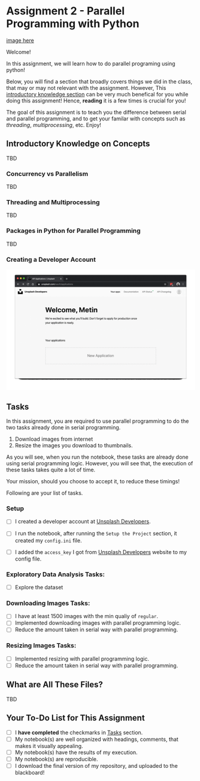 # Assignment 2 - Parallel Programming with Python

[image here](https://carbon.now.sh/?bg=rgba(177%2C196%2C215%2C1)&t=lucario&wt=none&l=auto&ds=true&dsyoff=20px&dsblur=77px&wc=false&wa=false&pv=56px&ph=56px&ln=false&fl=1&fm=Hack&fs=14px&lh=133%25&si=false&es=4x&wm=false&code=)

Welcome!

In this assignment, we will learn how to do parallel programing using python! 

Below, you will find a section that broadly covers things we did in the class, that may or may not relevant with the assignment. However, This [introductory knowledge section](#introductory-knowledge-on-concepts) can be very much benefical for you while doing this assignment! Hence, **reading** it is a few times is crucial for you!

The goal of this assignment is to teach you the difference between serial and parallel programming, and to get your familar with concepts such as *threading*, *multiprocessing*, etc. Enjoy!

## Introductory Knowledge on Concepts

TBD

### Concurrency vs Parallelism

TBD

### Threading and Multiprocessing

TBD

### Packages in Python for Parallel Programming

TBD

### Creating a Developer Account 

![unsplash-steps](unsplash.gif)

## Tasks

In this assignment, you are required to use parallel programming to do the two tasks already done in serial programming.

1. Download images from internet
2. Resize the images you download to thumbnails.

As you will see, when you run the notebook, these tasks are already done using serial programming logic. However, you will see that, the execution of these tasks takes quite a lot of time. 

Your mission, should you choose to accept it, to reduce these timings! 

Following are your list of tasks.

### Setup

- [ ] I created a developer account at [Unsplash Developers](https://unsplash.com/developers).
- [ ] I run the notebook, after running the `Setup the Project` section, it created my `config.ini` file.
- [ ] I added the `access_key` I got from [Unsplash Developers](https://unsplash.com/developers) website to my config file.


### Exploratory Data Analysis Tasks:

- [ ] Explore the dataset 
<!-- TODO: add more tasks -->

### Downloading Images Tasks:

- [ ] I have at least 1500 images with the min qualiy of `regular`.
- [ ] Implemented downloading images with parallel programming logic.
- [ ] Reduce the amount taken in serial way with parallel programming.

### Resizing Images Tasks:

- [ ] Implemented resizing with parallel programming logic.
- [ ] Reduce the amount taken in serial way with parallel programming.

## What are All These Files?

TBD

## Your To-Do List for This Assignment

- [ ] I **have completed** the checkmarks in [Tasks](#tasks) section.
- [ ] My notebook(s) are well organized with headings, comments, that makes it visually appealing.
- [ ] My notebook(s) have the results of my execution.
- [ ] My notebook(s) are reproducible.
- [ ] I download the final version of my repository, and uploaded to the blackboard!
